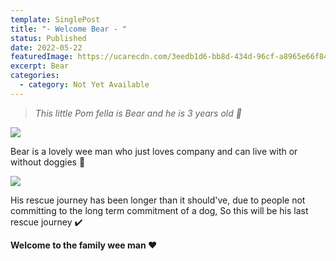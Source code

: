 ```yaml
---
template: SinglePost
title: "- Welcome Bear - "
status: Published
date: 2022-05-22
featuredImage: https://ucarecdn.com/3eedb1d6-bb8d-434d-96cf-a8965e66f848/-/crop/453x318/0,116/-/preview/
excerpt: Bear
categories:
  - category: Not Yet Available
---
```

> *This little Pom fella is Bear and he is 3 years old 🥰*

![](https://ucarecdn.com/bc628213-6fe1-4f57-baf5-f59b0c2e0dd5/)


Bear is a lovely wee man who just loves company and can live with or without doggies 🐶

![](https://ucarecdn.com/4f349aab-4781-4752-ba97-8a9be3b9d836/)


His rescue journey has been longer than it should've, due to people not committing to the long term commitment of a dog, So this will be his last rescue journey ✔️ 


**Welcome to the family wee man ❤️**